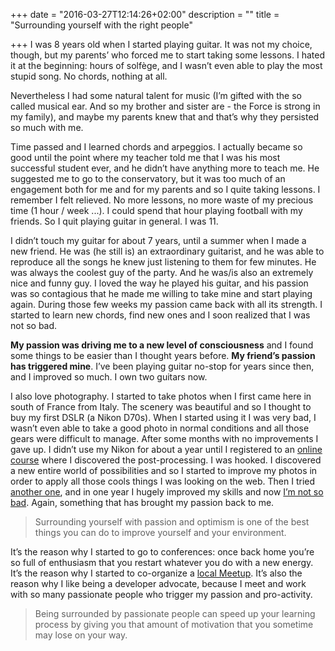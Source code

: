 +++
date = "2016-03-27T12:14:26+02:00"
description = ""
title = "Surrounding yourself with the right people"

+++
I was 8 years old when I started playing guitar. It was not my choice, though, but my parents’ who forced me to start taking some lessons. I hated it at the beginning: hours of solfège, and I wasn’t even able to play the most stupid song. No chords, nothing at all.

Nevertheless I had some natural talent for music (I’m gifted with the so called musical ear. And so my brother and sister are - the Force is strong in my family), and maybe my parents knew that and that’s why they persisted so much with me.

Time passed and I learned chords and arpeggios. I actually became so good until the point where my teacher told me that I was his most successful student ever, and he didn’t have anything more to teach me. He suggested me to go to the conservatory, but it was too much of an engagement both for me and for my parents and so I quite taking lessons.
I remember I felt relieved. No more lessons, no more waste of my precious time (1 hour / week ...). I could spend that hour playing football with my friends. So I quit playing guitar in general.
I was 11.

I didn’t touch my guitar for about 7 years, until a summer when I made a new friend. He was (he still is) an extraordinary guitarist, and he was able to reproduce all the songs he knew just listening to them for few minutes. He was always the coolest guy of the party. And he was/is also an extremely nice and funny guy. I loved the way he played his guitar, and his passion was so contagious that he made me willing to take mine and start playing again. During those few weeks my passion came back with all its strength. I started to learn new chords, find new ones and I soon realized that I was not so bad.

**My passion was driving me to a new level of consciousness** and I found some things to be easier than I thought years before. **My friend’s passion has triggered mine**. I’ve been playing guitar no-stop for years since then, and I improved so much. I own two guitars now.

I also love photography. I started to take photos when I first came here in south of France from Italy. The scenery was beautiful and so I thought to buy my first DSLR (a Nikon D70s). When I started using it I was very bad, I wasn’t even able to take a good photo in normal conditions and all those gears were difficult to manage. After some months with no improvements I gave up. I didn’t use my Nikon for about a year until I registered to an [online course](http://kelbyone.com/) where I discovered the post-processing. I was hooked. I discovered a new entire world of possibilities and so I started to improve my photos in order to apply all those cools things I was looking on the web. Then I tried [another one](http://strobist.blogspot.fr/2011/01/introducing-strobist-lighting-in-layers.html), and in one year I hugely improved my skills and now [I’m not so bad](https://www.flickr.com/photos/alebaffa/). Again, something that has brought my passion back to me.

> Surrounding yourself with passion and optimism is one of the best things you can do to improve yourself and your environment.

It’s the reason why I started to go to conferences: once back home you’re so full of enthusiasm that you restart whatever you do with a new energy.
It’s the reason why I started to co-organize a [local Meetup](http://www.meetup.com/French-Riviera-Software-Craftsmanship-Community/).
It’s also the reason why I like being a developer advocate, because I meet and work with so many passionate people who trigger my passion and pro-activity.

> Being surrounded by passionate people can speed up your learning process by giving you that amount of motivation that you sometime may lose on your way.

